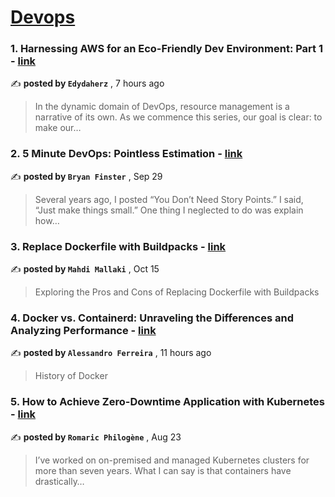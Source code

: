 
<h1><a href=https://medium.com/tag/devops/recommended target="_blank" rel="noopener noreferrer">Devops</a></h1>
<h3>1. Harnessing AWS for an Eco-Friendly Dev Environment: Part 1 - <a href=https://medium.com/@edydaherz/harnessing-aws-for-an-eco-friendly-dev-environment-part-1-cf6cd978dd5a?source=tag_recommended_feed---------0-84----------devops----------8d374d67_2c15_4c95_afe7_31a5e9bae399------- target="_blank" rel="noopener noreferrer">link</a></h3>

✍️ **posted by `Edydaherz`** <date> , 7 hours ago</date>

<blockquote>In the dynamic domain of DevOps, resource management is a narrative of its own. As we commence this series, our goal is clear: to make our…</blockquote>

<h3>2. 5 Minute DevOps: Pointless Estimation - <a href=https://medium.com/@bdfinst/5-minute-devops-pointless-estimation-182aa128edf9?source=tag_recommended_feed---------1-107----------devops----------8d374d67_2c15_4c95_afe7_31a5e9bae399------- target="_blank" rel="noopener noreferrer">link</a></h3>

✍️ **posted by `Bryan Finster`** <date> , Sep 29</date>

<blockquote>Several years ago, I posted “You Don’t Need Story Points.” I said, “Just make things small.” One thing I neglected to do was explain how…</blockquote>

<h3>3. Replace Dockerfile with Buildpacks - <a href=https://medium.com/itnext/replace-dockerfile-with-buildpacks-f7e435ad2bfc?source=tag_recommended_feed---------2-85----------devops----------8d374d67_2c15_4c95_afe7_31a5e9bae399------- target="_blank" rel="noopener noreferrer">link</a></h3>

✍️ **posted by `Mahdi Mallaki`** <date> , Oct 15</date>

<blockquote>Exploring the Pros and Cons of Replacing Dockerfile with Buildpacks</blockquote>

<h3>4. Docker vs. Containerd: Unraveling the Differences and Analyzing Performance - <a href=https://medium.com/@argferreira1/docker-vs-containerd-unraveling-the-differences-and-analyzing-performance-9cdd369ead17?source=tag_recommended_feed---------3-84----------devops----------8d374d67_2c15_4c95_afe7_31a5e9bae399------- target="_blank" rel="noopener noreferrer">link</a></h3>

✍️ **posted by `Alessandro Ferreira`** <date> , 11 hours ago</date>

<blockquote>History of Docker</blockquote>

<h3>5. How to Achieve Zero-Downtime Application with Kubernetes - <a href=https://medium.com/devops-dev/how-to-achieve-zero-downtime-application-with-kubernetes-ba52fdea9a9b?source=tag_recommended_feed---------4-107----------devops----------8d374d67_2c15_4c95_afe7_31a5e9bae399------- target="_blank" rel="noopener noreferrer">link</a></h3>

✍️ **posted by `Romaric Philogène`** <date> , Aug 23</date>

<blockquote>I’ve worked on on-premised and managed Kubernetes clusters for more than seven years. What I can say is that containers have drastically…</blockquote>

